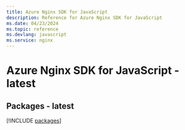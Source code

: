 ```yaml
---
title: Azure Nginx SDK for JavaScript
description: Reference for Azure Nginx SDK for JavaScript
ms.date: 04/23/2024
ms.topic: reference
ms.devlang: javascript
ms.service: nginx
---
```

# Azure Nginx SDK for JavaScript - latest
## Packages - latest
[!INCLUDE [packages](nginx-index.md)]